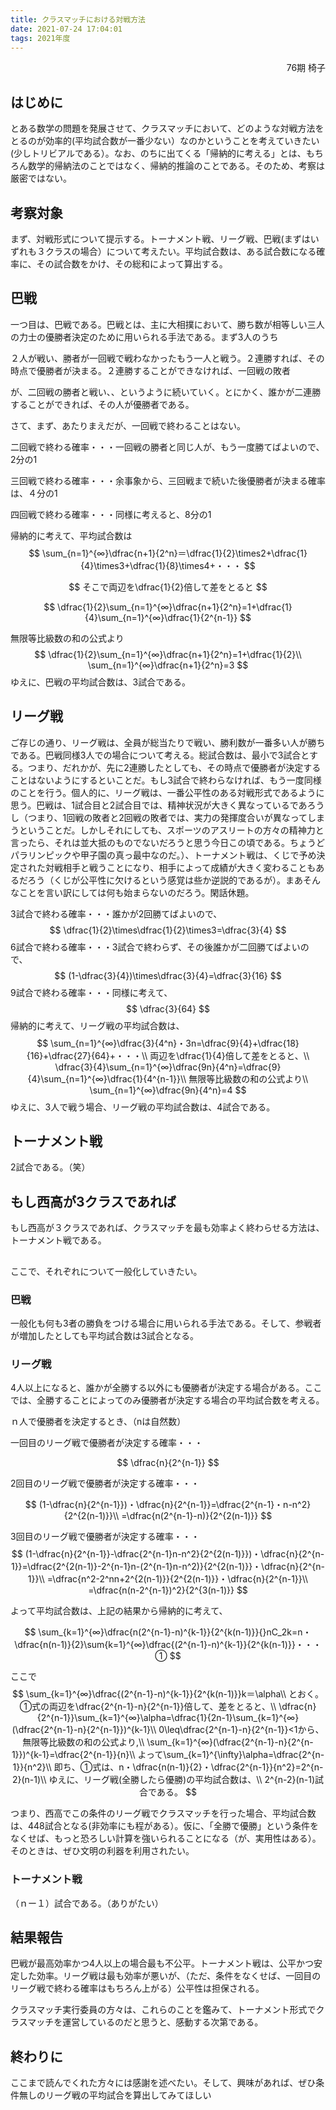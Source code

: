 ```yaml
---
title: クラスマッチにおける対戦方法
date: 2021-07-24 17:04:01
tags: 2021年度
---
```



<div style="text-align:right">76期  椅子 </div>

##   はじめに

とある数学の問題を発展させて、クラスマッチにおいて、どのような対戦方法をとるのが効率的(平均試合数が一番少ない）なのかということを考えていきたい(少しトリビアルである）。なお、のちに出てくる「帰納的に考える」とは、もちろん数学的帰納法のことではなく、帰納的推論のことである。そのため、考察は厳密ではない。

##  考察対象

まず、対戦形式について提示する。トーナメント戦、リーグ戦、巴戦(まずはいずれも３クラスの場合）について考えたい。平均試合数は、ある試合数になる確率に、その試合数をかけ、その総和によって算出する。

##  巴戦

一つ目は、巴戦である。巴戦とは、主に大相撲において、勝ち数が相等しい三人の力士の優勝者決定のために用いられる手法である。まず3人のうち

２人が戦い、勝者が一回戦で戦わなかったもう一人と戦う。２連勝すれば、その時点で優勝者が決まる。２連勝することができなければ、一回戦の敗者

が、二回戦の勝者と戦い、、というように続いていく。とにかく、誰かが二連勝することができれば、その人が優勝者である。



さて、まず、あたりまえだが、一回戦で終わることはない。

二回戦で終わる確率・・・一回戦の勝者と同じ人が、もう一度勝てばよいので、2分の1

三回戦で終わる確率・・・余事象から、三回戦まで続いた後優勝者が決まる確率は、４分の1

四回戦で終わる確率・・・同様に考えると、8分の1

帰納的に考えて、平均試合数は
$$
\sum_{n=1}^{∞}\dfrac{n+1}{2^n}＝\dfrac{1}{2}\times2+\dfrac{1}{4}\times3+\dfrac{1}{8}\times4+・・・
$$

$$
そこで両辺を\dfrac{1}{2}倍して差をとると
$$

$$
\dfrac{1}{2}\sum_{n=1}^{∞}\dfrac{n+1}{2^n}=1+\dfrac{1}{4}\sum_{n=1}^{∞}\dfrac{1}{2^{n-1}}
$$

無限等比級数の和の公式より
$$
\dfrac{1}{2}\sum_{n=1}^{∞}\dfrac{n+1}{2^n}=1+\dfrac{1}{2}\\
\sum_{n=1}^{∞}\dfrac{n+1}{2^n}=3
$$
ゆえに、巴戦の平均試合数は、3試合である。

##  リーグ戦

ご存じの通り、リーグ戦は、全員が総当たりで戦い、勝利数が一番多い人が勝ちである。巴戦同様3人での場合について考える。総試合数は、最小で3試合とする。つまり、だれかが、先に2連勝したとしても、その時点で優勝者が決定することはないようにするといことだ。もし3試合で終わらなければ、もう一度同様のことを行う。個人的に、リーグ戦は、一番公平性のある対戦形式であるように思う。巴戦は、1試合目と2試合目では、精神状況が大きく異なっているであろうし（つまり、1回戦の敗者と2回戦の敗者では、実力の発揮度合いが異なってしまうということだ。しかしそれにしても、スポーツのアスリートの方々の精神力と言ったら、それは並大抵のものでないだろうと思う今日この頃である。ちょうどパラリンピックや甲子園の真っ最中なのだ。）、トーナメント戦は、くじで予め決定された対戦相手と戦うことになり、相手によって成績が大きく変わることもあるだろう（くじが公平性に欠けるという感覚は些か逆説的であるが）。まあそんなことを言い訳にしては何も始まらないのだろう。閑話休題。

3試合で終わる確率・・・誰かが2回勝てばよいので、
$$
\dfrac{1}{2}\times\dfrac{1}{2}\times3=\dfrac{3}{4}
$$
6試合で終わる確率・・・3試合で終わらず、その後誰かが二回勝てばよいので、
$$
(1-\dfrac{3}{4})\times\dfrac{3}{4}=\dfrac{3}{16}
$$
9試合で終わる確率・・・同様に考えて、
$$
\dfrac{3}{64}
$$
帰納的に考えて、リーグ戦の平均試合数は、
$$
\sum_{n=1}^{∞}\dfrac{3}{4^n}・3n=\dfrac{9}{4}+\dfrac{18}{16}+\dfrac{27}{64}+・・・\\
両辺を\dfrac{1}{4}倍して差をとると、\\
\dfrac{3}{4}\sum_{n=1}^{∞}\dfrac{9n}{4^n}=\dfrac{9}{4}\sum_{n=1}^{∞}\dfrac{1}{4^{n-1}}\\
無限等比級数の和の公式より\\
\sum_{n=1}^{∞}\dfrac{9n}{4^n}=4
$$
ゆえに、3人で戦う場合、リーグ戦の平均試合数は、4試合である。

##  トーナメント戦

2試合である。（笑）

##  もし西高が3クラスであれば

もし西高が３クラスであれば、クラスマッチを最も効率よく終わらせる方法は、トーナメント戦である。

##  

ここで、それぞれについて一般化していきたい。

###   巴戦

一般化も何も3者の勝負をつける場合に用いられる手法である。そして、参戦者が増加したとしても平均試合数は3試合となる。

###   リーグ戦

4人以上になると、誰かが全勝する以外にも優勝者が決定する場合がある。ここでは、全勝することによってのみ優勝者が決定する場合の平均試合数を考える。

ｎ人で優勝者を決定するとき、（nは自然数）

一回目のリーグ戦で優勝者が決定する確率・・・

$$
\dfrac{n}{2^{n-1}}
$$

2回目のリーグ戦で優勝者が決定する確率・・・

$$
(1-\dfrac{n}{2^{n-1}})・\dfrac{n}{2^{n-1}}=\dfrac{2^{n-1}・n-n^2}{2^{2(n-1)}}\\
=\dfrac{n(2^{n-1}-n)}{2^{2(n-1)}}
$$

3回目のリーグ戦で優勝者が決定する確率・・・
$$
(1-\dfrac{n}{2^{n-1}}-\dfrac{2^{n-1}n-n^2}{2^{2(n-1)}})・\dfrac{n}{2^{n-1}}=\dfrac{2^{2(n-1)}-2^{n-1}n-(2^{n-1}n-n^2)}{2^{2(n-1)}}・\dfrac{n}{2^{n-1}}\\
    =\dfrac{n^2-2^nn+2^{2(n-1)}}{2^{2(n-1)}}・\dfrac{n}{2^{n-1}}\\
    =\dfrac{n(n-2^{n-1})^2}{2^{3(n-1)}}
$$

よって平均試合数は、上記の結果から帰納的に考えて、


$$
\sum_{k=1}^{∞}\dfrac{n(2^{n-1}-n)^{k-1}}{2^{k(n-1)}}{}nC_2k=n・\dfrac{n(n-1)}{2}\sum{k=1}^{∞}\dfrac{(2^{n-1}-n)^{k-1}}{2^{k(n-1)}}・・・①
$$

ここで
$$
\sum_{k=1}^{∞}\dfrac{(2^{n-1}-n)^{k-1}}{2^{k(n-1)}}k＝\alpha\\
とおく。①式の両辺を\dfrac{2^{n-1}-n}{2^{n-1}}倍して、差をとると、\\
\dfrac{n}{2^{n-1}}\sum_{k=1}^{∞}\alpha=\dfrac{1}{2n-1}\sum_{k=1}^{∞}(\dfrac{2^{n-1}-n}{2^{n-1}})^{k-1}\\
0\leq\dfrac{2^{n-1}-n}{2^{n-1}}<1から、無限等比級数の和の公式より,\\
\sum_{k=1}^{∞}(\dfrac{2^{n-1}-n}{2^{n-1}})^{k-1}=\dfrac{2^{n-1}}{n}\\
よって\sum_{k=1}^{\infty}\alpha=\dfrac{2^{n-1}}{n^2}\\
即ち、①式は、n・\dfrac{n(n-1)}{2}・\dfrac{2^{n-1}}{n^2}=2^{n-2}(n-1)\\
ゆえに、リーグ戦(全勝したら優勝)の平均試合数は、\\
2^{n-2}(n-1)試合である。
$$

つまり、西高でこの条件のリーグ戦でクラスマッチを行った場合、平均試合数は、448試合となる(非効率にも程がある）。仮に、「全勝で優勝」という条件をなくせば、もっと恐ろしい計算を強いられることになる（が、実用性はある）。そのときは、ぜひ文明の利器を利用されたい。

###   トーナメント戦

（ｎー１）試合である。（ありがたい）

##  結果報告

巴戦が最高効率かつ4人以上の場合最も不公平。トーナメント戦は、公平かつ安定した効率。リーグ戦は最も効率が悪いが、（ただ、条件をなくせば、一回目のリーグ戦で終わる確率はもちろん上がる）公平性は担保される。

クラスマッチ実行委員の方々は、これらのことを鑑みて、トーナメント形式でクラスマッチを運営しているのだと思うと、感動する次第である。

##  終わりに

ここまで読んでくれた方々には感謝を述べたい。そして、興味があれば、ぜひ条件無しのリーグ戦の平均試合を算出してみてほしい